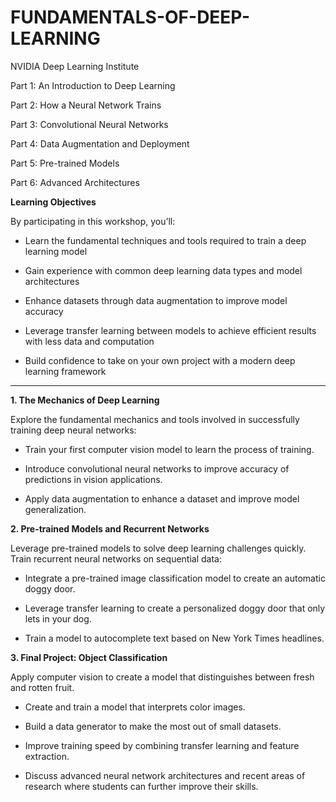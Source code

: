 # FUNDAMENTALS-OF-DEEP-LEARNING

NVIDIA Deep Learning Institute

Part 1: An Introduction to Deep Learning

Part 2: How a Neural Network Trains

Part 3: Convolutional Neural Networks

Part 4: Data Augmentation and Deployment

Part 5: Pre-trained Models

Part 6: Advanced Architectures


**Learning Objectives**

By participating in this workshop, you’ll:

* Learn the fundamental techniques and tools required to train a deep learning model

* Gain experience with common deep learning data types and model architectures

* Enhance datasets through data augmentation to improve model accuracy

* Leverage transfer learning between models to achieve efficient results with less data and computation

* Build confidence to take on your own project with a modern deep learning framework

-----------------------------------------------------------------------------------------------------------------------------


**1. The Mechanics of Deep Learning**

Explore the fundamental mechanics and tools involved in successfully training deep neural networks:

* Train your first computer vision model to learn the process of training.

* Introduce convolutional neural networks to improve accuracy of predictions in vision applications.

* Apply data augmentation to enhance a dataset and improve model generalization.



**2. Pre-trained Models and Recurrent Networks**

Leverage pre-trained models to solve deep learning challenges quickly.  Train recurrent neural networks on sequential data:

* Integrate a pre-trained image classification model to create an automatic doggy door.

* Leverage transfer learning to create a personalized doggy door that only lets in your dog.

* Train a model to autocomplete text based on New York Times headlines.



**3. Final Project: Object Classification**

Apply computer vision to create a model that distinguishes between fresh and rotten fruit.

* Create and train a model that interprets color images.

* Build a data generator to make the most out of small datasets.

* Improve training speed by combining transfer learning and feature extraction.

* Discuss advanced neural network architectures and recent areas of research where students can further improve their skills.


